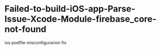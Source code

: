 # Failed-to-build-iOS-app-Parse-Issue-Xcode-Module-firebase_core-not-found
ios podfile misconfigurarion fix
